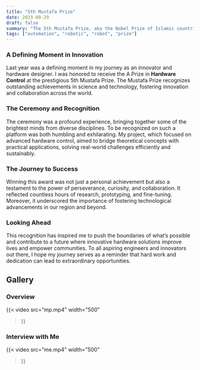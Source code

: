 ```yaml
---
title: "5th Mustafa Prize"
date: 2023-09-29
draft: false
summary: "The 5th Mustafa Prize, aka the Nobel Prize of Islamic countries."
tags: ["automation", "robotic", "robot", "prize"]
---
```


### A Defining Moment in Innovation

Last year was a defining moment in my journey as an innovator and hardware designer. I was honored to receive the A Prize in **Hardware Control** at the prestigious 5th Mustafa Prize. The Mustafa Prize recognizes outstanding achievements in science and technology, fostering innovation and collaboration across the world.

### The Ceremony and Recognition

The ceremony was a profound experience, bringing together some of the brightest minds from diverse disciplines. To be recognized on such a platform was both humbling and exhilarating. My project, which focused on advanced hardware control, aimed to bridge theoretical concepts with practical applications, solving real-world challenges efficiently and sustainably.

### The Journey to Success

Winning this award was not just a personal achievement but also a testament to the power of perseverance, curiosity, and collaboration. It reflected countless hours of research, prototyping, and fine-tuning. Moreover, it underscored the importance of fostering technological advancements in our region and beyond.

### Looking Ahead

This recognition has inspired me to push the boundaries of what’s possible and contribute to a future where innovative hardware solutions improve lives and empower communities. To all aspiring engineers and innovators out there, I hope my journey serves as a reminder that hard work and dedication can lead to extraordinary opportunities.

## Gallery

### Overview
{{< video
  src="mp.mp4"
  width="500"
>}}

### Interview with Me
{{< video
  src="me.mp4"
  width="500"
>}}
